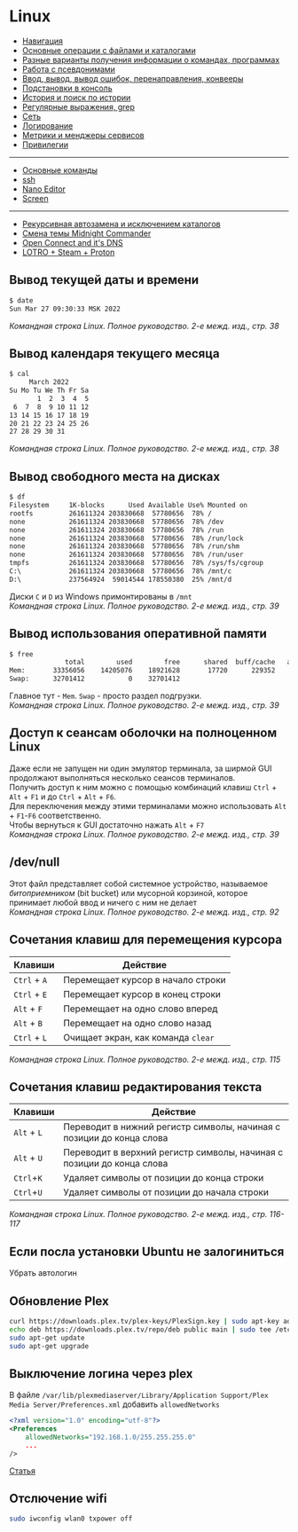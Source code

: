 # Linux
* [Навигация](1.%20Навигация/1.%20Навигация.md)
* [Основные операции с файлами и каталогами](2.%20Основные%20операции%20с%20файлами%20и%20каталогами/2.%20Основные%20операции%20с%20файлами%20и%20каталогами.md)
* [Разные варианты получения информации о командах, программах](3.%20Разные%20варианты%20получения%20информации%20о%20командах,%20программах/3.%20Разные%20варианты%20получения%20информации%20о%20командах,%20программах.md)
* [Работа с псевдонимами](4.%20Работа%20с%20псевдонимами/4.%20Работа%20с%20псевдонимами.md)
* [Ввод, вывод, вывод ошибок, перенаправления, конвееры](5.%20Ввод,%20вывод,%20вывод%20ошибок,%20перенаправления,%20конвееры/5.%20Ввод,%20вывод,%20вывод%20ошибок%20и%20перенаправления,%20конвееры.md)
* [Подстановки в консоль](6.%20Подстановки%20в%20консоль/6.%20Подстановки%20в%20консоль.md)
* [История и поиск по истории](7.%20История%20и%20поиск%20по%20истории/7.%20История%20и%20поиск%20по%20истории.md)
* [Регулярные выражения, grep](8.%20Регулярные%20выражения,%20grep/8.%20Регулярные%20выражения,%20grep.md)
* [Сеть](9.%20Сеть/9.%20Сеть.md)
* [Логирование](10.%20Логирование/10.%20Логирование.md)
* [Метрики и менджеры сервисов](11.%20Метрики%20и%20менджеры%20сервисов/11.%20Метрики%20и%20менджеры%20сервисов.md)
* [Привилегии](12.%20Привилегии/12.%20Привилегии.md)
----
* [Основные команды](100.%20Основные%20команды/100.%20100.%20Основные%20команды.md)
* [ssh](101.%20ssh/101.%20ssh.md)
* [Nano Editor](102.%20nano/102.%20nano.md)
* [Screen](103.%20screen/103.%20screen.md)
----
* [Рекурсивная автозамена и исключением каталогов](105.%20Проблемы%20и%20решения/1.%20Рекурсивная%20автозамена%20и%20исключением%20каталогов.md)
* [Смена темы Midnight Commander](105.%20Проблемы%20и%20решения/2.%20Смена%20темы%20Midnight%20Commander.md)
* [Open Connect and it's DNS](105.%20Проблемы%20и%20решения/3.%20Open%20Connect%20and%20it's%20DNS.md)
* [LOTRO + Steam + Proton](105.%20Проблемы%20и%20решения/4.%20LOTRO%20+%20Steam%20+%20Proton.md)

## Вывод текущей даты и времени
```bash
$ date
Sun Mar 27 09:30:33 MSK 2022
```
*Командная строка Linux. Полное руководство. 2-е межд. изд., стр. 38*

## Вывод календаря текущего месяца
```bash
$ cal
     March 2022
Su Mo Tu We Th Fr Sa
       1  2  3  4  5
 6  7  8  9 10 11 12
13 14 15 16 17 18 19
20 21 22 23 24 25 26
27 28 29 30 31
```
*Командная строка Linux. Полное руководство. 2-е межд. изд., стр. 38*

## Вывод свободного места на дисках
```bash
$ df
Filesystem     1K-blocks      Used Available Use% Mounted on
rootfs         261611324 203830668  57780656  78% /
none           261611324 203830668  57780656  78% /dev
none           261611324 203830668  57780656  78% /run
none           261611324 203830668  57780656  78% /run/lock
none           261611324 203830668  57780656  78% /run/shm
none           261611324 203830668  57780656  78% /run/user
tmpfs          261611324 203830668  57780656  78% /sys/fs/cgroup
C:\            261611324 203830668  57780656  78% /mnt/c
D:\            237564924  59014544 178550380  25% /mnt/d
```
Диски `C` и `D` из Windows примонтированы в `/mnt`<br/>
*Командная строка Linux. Полное руководство. 2-е межд. изд., стр. 39*

## Вывод использования оперативной памяти
```bash
$ free
              total        used        free      shared  buff/cache   available
Mem:       33356056    14205076    18921628       17720      229352    19017248
Swap:      32701412           0    32701412
```
Главное тут - `Mem`. `Swap` - просто раздел подгрузки.<br/>
*Командная строка Linux. Полное руководство. 2-е межд. изд., стр. 39*

## Доступ к сеансам оболочки на полноценном Linux
Даже если не запущен ни один эмулятор терминала, за ширмой GUI продолжают выполняться несколько сеансов терминалов.<br/>
Получить доступ к ним можно с помощью комбинаций клавиш `Ctrl` + `Alt` + `F1` и до `Ctrl` + `Alt` + `F6`.<br/>
Для переключения между этими терминалами можно использовать `Alt` + `F1`-`F6` соответственно.<br/>
Чтобы вернуться к GUI достаточно нажать `Alt` + `F7`<br/>
*Командная строка Linux. Полное руководство. 2-е межд. изд., стр. 39*

## /dev/null
Этот файл представляет собой системное устройство, называемое *битоприемником* (bit bucket) или мусорной корзиной, которое принимает любой ввод и ничего с ним не делает<br/>
*Командная строка Linux. Полное руководство. 2-е межд. изд., стр. 92*

## Сочетания клавиш для перемещения курсора

| Клавиши      | Действие                           |
|--------------| ---------------------------------- |
| `Ctrl` + `A` | Перемещает курсор в начало строки  |
| `Ctrl` + `E` | Перемещает курсор в конец строки   |
| `Alt` + `F`  | Перемещает на одно слово вперед    |
| `Alt` + `B`  | Перемещает на одно слово назад     |
| `Ctrl` + `L` | Очищает экран, как команда `clear` |

*Командная строка Linux. Полное руководство. 2-е межд. изд., стр. 115*

## Сочетания клавиш редактирования текста

| Клавиши     | Действие                                                              |
|-------------| --------------------------------------------------------------------- |
| `Alt` + `L` | Переводит в нижний регистр символы, начиная с позиции до конца слова  |
| `Alt` + `U` | Переводит в верхний регистр символы, начиная с позиции до конца слова |
| `Ctrl`+`K`  | Удаляет символы от позиции до конца строки                            |
| `Ctrl`+`U`  | Удаляет символы от позиции до начала строки                           |

*Командная строка Linux. Полное руководство. 2-е межд. изд., стр. 116-117*

## Если посла установки Ubuntu не залогиниться
Убрать автологин

## Обновление Plex
```sh
curl https://downloads.plex.tv/plex-keys/PlexSign.key | sudo apt-key add -
echo deb https://downloads.plex.tv/repo/deb public main | sudo tee /etc/apt/sources.list.d/plexmediaserver.list
sudo apt-get update
sudo apt-get upgrade
```

## Выключение логина через plex
В файле `/var/lib/plexmediaserver/Library/Application Support/Plex Media Server/Preferences.xml` добавить `allowedNetworks`
```xml
<?xml version="1.0" encoding="utf-8"?>
<Preferences 
	allowedNetworks="192.168.1.0/255.255.255.0" 
	...
/>
```
[Статья](https://support.plex.tv/articles/200890058-authentication-for-local-network-access/)

## Отслючение wifi
```sh
sudo iwconfig wlan0 txpower off
```